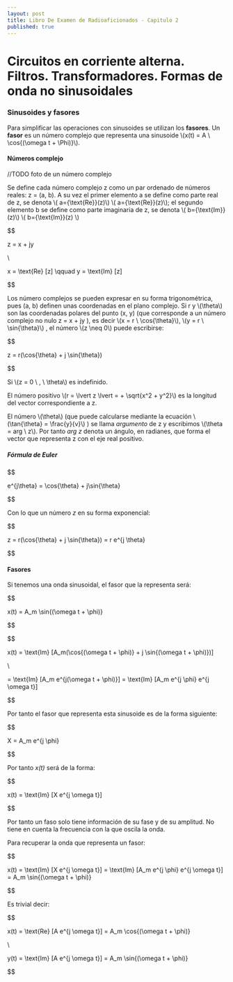 ```yaml
---
layout: post
title: Libro De Examen de Radioaficionados - Capitulo 2
published: true
---
```


# Circuitos en corriente alterna. Filtros. Transformadores. Formas de onda no sinusoidales

### Sinusoides y fasores

Para simplificar las operaciones con sinusoides se utilizan los **fasores**. Un **fasor** es un número complejo que representa una sinusoide \\(x(t) = A \ \cos{(\omega t + \Phi)}\\).

#### Números complejo

//TODO foto de un número complejo

Se define cada número complejo z como un par ordenado de números reales: z = (a, b). A su vez el primer elemento a se define como parte real de z, se denota \\( a={\text{Re}}(z)\\) \\( a={\text{Re}}(z)\\); el segundo elemento b se define como parte imaginaria de z, se denota \\( b={\text{Im}}(z)\\) \\( b={\text{Im}}(z) \\)

$$

z = x + jy

\\

x = \text{Re} [z]   \qquad y = \text{Im} [z]

$$

Los número complejos se pueden expresar en su forma trigonométrica, pues (a, b) definen unas coordenadas en el plano complejo. Si r y \\(\theta\\) son las coordenadas polares del punto (x, y) (que corresponde a un número complejo no nulo z = x + jy ), es decir \\(x = r \ \cos{\theta}\\), \\(y = r \ \sin{\theta}\\) , el número \\(z \neq 0\\) puede escribirse:

$$

z = r(\cos{\theta} + j \sin{\theta})

$$

Si \\(z = 0 \ , \ \theta\\) es indefinido.

El número positivo \\(r = \lvert z \lvert = + \sqrt{x^2 + y^2}\\) es la longitud del vector correspondiente a z.

El número \\(\theta\\) (que puede calcularse mediante la ecuación \\(\tan{\theta} = \frac{y}{v}\\) ) se llama *argumento* de z y escribimos \\(\theta = arg \ z\\). Por tanto *arg z* denota un ángulo, en radianes, que forma el vector que representa z con el eje real positivo.

##### Fórmula de Euler

$$

e^{j\theta} = \cos{\theta} + j\sin{\theta}

$$

Con lo que un número *z* en su forma exponencial:

$$

z = r(\cos{\theta} + j \sin{\theta}) = r e^{j \theta}

$$

#### Fasores

Si tenemos una onda sinusoidal, el fasor que la representa será:

$$

x(t) = A_m \sin{(\omega t + \phi)}

$$

$$

x(t) = \text{Im} [A_m(\cos{(\omega t + \phi)} + j \sin{(\omega t + \phi)})]

\\

= \text{Im} [A_m e^{j(\omega t + \phi)}] = \text{Im} [A_m e^{j \phi} e^{j \omega t}]

$$

Por tanto el fasor que representa esta sinusoide es de la forma siguiente:

$$

X = A_m e^{j \phi}

$$

Por tanto *x(t)* será de la forma:

$$

x(t) = \text{Im} [X e^{j \omega t}]

$$

Por tanto un faso solo tiene información de su fase y de su amplitud. No tiene en cuenta la frecuencia con la que oscila la onda.

Para recuperar la onda que representa un fasor:

$$

x(t) = \text{Im} [X e^{j \omega t}] = \text{Im} [A_m e^{j \phi} e^{j \omega t}] = A_m \sin{(\omega t + \phi)}

$$

Es trivial decir:

$$

x(t) = \text{Re} [A e^{j \omega t}] = A_m \cos{(\omega t + \phi)}

\\

y(t) = \text{Im} [A e^{j \omega t}] = A_m \sin{(\omega t + \phi)}

$$
